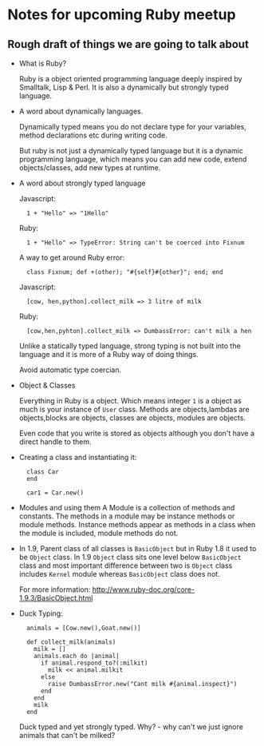 # Notes for upcoming Ruby meetup #

## Rough draft of things we are going to talk about ##

* What is Ruby?

  Ruby is a object oriented programming language deeply inspired by Smalltalk, Lisp & Perl.
  It is also a dynamically but strongly typed language.
  
* A word about dynamically languages.

  Dynamically typed means you do not declare type for your variables,
  method declarations etc during writing code.
  
  But ruby is not just a dynamically typed language but it is a 
  dynamic programming language, which means you can add new code,
  extend objects/classes, add new types at runtime.
  
* A word about strongly typed language

  Javascript:
  
        1 + "Hello" => "1Hello"
    
  Ruby:
    
        1 + "Hello" => TypeError: String can't be coerced into Fixnum
    
  A way to get around Ruby error:
  
        class Fixnum; def +(other); "#{self}#{other}"; end; end
    
  Javascript:
  
        [cow, hen,python].collect_milk => 3 litre of milk
    
  Ruby:
  
        [cow,hen,pyhton].collect_milk => DumbassError: can't milk a hen
    

   Unlike a statically typed language, strong typing is not built
   into the language and it is more of a Ruby way of doing things.
   
   Avoid automatic type coercian.
   
* Object & Classes

  Everything in Ruby is a object. Which means integer `1` is a object
  as much is your instance of `User` class. Methods are objects,lambdas
  are objects,blocks are objects, classes are objects, modules are objects.

  Even code that you write is stored as objects although you don't have
  a direct handle to them.

* Creating a class and instantiating it:

        class Car
        end
    
        car1 = Car.new()
    
* Modules and using them
  A Module is a collection of methods and constants. 
  The methods in a module may be instance methods or module methods. 
  Instance methods appear as methods in a class when the module is included, module methods do not.    
    
* In 1.9, Parent class of all classes is `BasicObject` but in Ruby 1.8 it used to be
  `Object` class. In 1.9 `Object` class sits one level below `BasicObject` class and most
  important difference between two is `Object` class includes `Kernel` module whereas
  `BasicObject` class does not.
  
  For more information:
    http://www.ruby-doc.org/core-1.9.3/BasicObject.html
    
* Duck Typing:

    
        animals = [Cow.new(),Goat.new()]
        
        def collect_milk(animals)
          milk = []
          animals.each do |animal|
            if animal.respond_to?(:milkit)
              milk << animal.milkit
            else
              raise DumbassError.new("Cant milk #{animal.inspect}")
            end
          end
          milk
        end


  Duck typed and yet strongly typed. Why? - why can't we just ignore
  animals that can't be milked?
  

